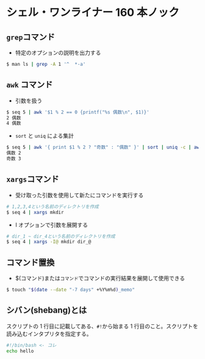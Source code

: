 # シェル・ワンライナー 160 本ノック

## `grep`コマンド

- 特定のオプションの説明を出力する

```bash
$ man ls | grep -A 1 '^  *-a'
```

## `awk` コマンド

- 引数を扱う

```bash
$ seq 5 | awk '$1 % 2 == 0 {printf("%s 偶数\n", $1)}'
2 偶数
4 偶数
```

- `sort` と `uniq` による集計

```bash
$ seq 5 | awk '{ print $1 % 2 ? "奇数" : "偶数" }' | sort | uniq -c | awk '{ print $2,$1 }'
偶数 2
奇数 3
```

## `xargs`コマンド

- 受け取った引数を使用して新たにコマンドを実行する

```bash
# 1,2,3,4という名前のディレクトリを作成
$ seq 4 | xargs mkdir
```

- I オプションで引数を展開する

```bash
# dir_1 ~ dir_4という名前のディレクトリを作成
$ seq 4 | xargs -I@ mkdir dir_@
```

## コマンド置換

- $(コマンド)または`コマンド`でコマンドの実行結果を展開して使用できる

```bash
$ touch "$(date --date "-7 days" +%Y%m%d)_memo"
```

## シバン(shebang)とは

スクリプトの 1 行目に記載してある、`#!`から始まる 1 行目のこと。スクリプトを読み込むインタプリタを指定する。

```bash
#!/bin/bash <- コレ
echo hello
```
